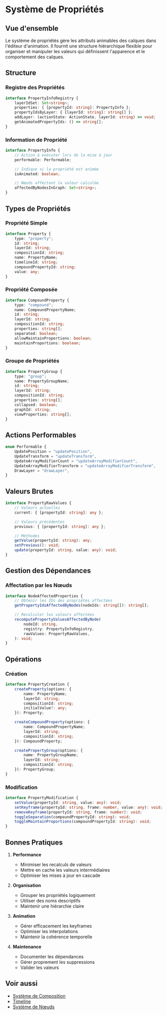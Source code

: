 # Système de Propriétés

## Vue d'ensemble

Le système de propriétés gère les attributs animables des calques dans l'éditeur d'animation. Il fournit une structure hiérarchique flexible pour organiser et manipuler les valeurs qui définissent l'apparence et le comportement des calques.

## Structure

### Registre des Propriétés

```typescript
interface PropertyInfoRegistry {
	layerIdSet: Set<string>;
	properties: { [propertyId: string]: PropertyInfo };
	propertyIdsByLayer: { [layerId: string]: string[] };
	addLayer: (actionState: ActionState, layerId: string) => void;
	getAnimatedPropertyIds: () => string[];
}
```

### Information de Propriété

```typescript
interface PropertyInfo {
	// Action à exécuter lors de la mise à jour
	performable: Performable;

	// Indique si la propriété est animée
	isAnimated: boolean;

	// Nœuds affectant la valeur calculée
	affectedByNodesInGraph: Set<string>;
}
```

## Types de Propriétés

### Propriété Simple

```typescript
interface Property {
	type: "property";
	id: string;
	layerId: string;
	compositionId: string;
	name: PropertyName;
	timelineId: string;
	compoundPropertyId: string;
	value: any;
}
```

### Propriété Composée

```typescript
interface CompoundProperty {
	type: "compound";
	name: CompoundPropertyName;
	id: string;
	layerId: string;
	compositionId: string;
	properties: string[];
	separated: boolean;
	allowMaintainProportions: boolean;
	maintainProportions: boolean;
}
```

### Groupe de Propriétés

```typescript
interface PropertyGroup {
	type: "group";
	name: PropertyGroupName;
	id: string;
	layerId: string;
	compositionId: string;
	properties: string[];
	collapsed: boolean;
	graphId: string;
	viewProperties: string[];
}
```

## Actions Performables

```typescript
enum Performable {
	UpdatePosition = "updatePosition",
	UpdateTransform = "updateTransform",
	UpdateArrayModifierCount = "updateArrayModifierCount",
	UpdateArrayModifierTransform = "updateArrayModifierTransform",
	DrawLayer = "drawLayer",
}
```

## Valeurs Brutes

```typescript
interface PropertyRawValues {
	// Valeurs actuelles
	current: { [propertyId: string]: any };

	// Valeurs précédentes
	previous: { [propertyId: string]: any };

	// Méthodes
	getValue(propertyId: string): any;
	setPrevious(): void;
	update(propertyId: string, value: any): void;
}
```

## Gestion des Dépendances

### Affectation par les Nœuds

```typescript
interface NodeAffectedProperties {
	// Obtenir les IDs des propriétés affectées
	getPropertyIdsAffectedByNodes(nodeIds: string[]): string[];

	// Recalculer les valeurs affectées
	recomputePropertyValuesAffectedByNode(
		nodeId: string,
		registry: PropertyInfoRegistry,
		rawValues: PropertyRawValues,
	): void;
}
```

## Opérations

### Création

```typescript
interface PropertyCreation {
	createProperty(options: {
		name: PropertyName;
		layerId: string;
		compositionId: string;
		initialValue?: any;
	}): Property;

	createCompoundProperty(options: {
		name: CompoundPropertyName;
		layerId: string;
		compositionId: string;
	}): CompoundProperty;

	createPropertyGroup(options: {
		name: PropertyGroupName;
		layerId: string;
		compositionId: string;
	}): PropertyGroup;
}
```

### Modification

```typescript
interface PropertyModification {
	setValue(propertyId: string, value: any): void;
	setKeyframe(propertyId: string, frame: number, value: any): void;
	removeKeyframe(propertyId: string, frame: number): void;
	toggleSeparation(compoundPropertyId: string): void;
	toggleMaintainProportions(compoundPropertyId: string): void;
}
```

## Bonnes Pratiques

1. **Performance**

    - Minimiser les recalculs de valeurs
    - Mettre en cache les valeurs intermédiaires
    - Optimiser les mises à jour en cascade

2. **Organisation**

    - Grouper les propriétés logiquement
    - Utiliser des noms descriptifs
    - Maintenir une hiérarchie claire

3. **Animation**

    - Gérer efficacement les keyframes
    - Optimiser les interpolations
    - Maintenir la cohérence temporelle

4. **Maintenance**
    - Documenter les dépendances
    - Gérer proprement les suppressions
    - Valider les valeurs

## Voir aussi

-   [Système de Composition](./composition.md)
-   [Timeline](../ui/timeline.md)
-   [Système de Nœuds](./nodes.md)
